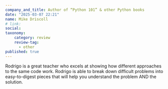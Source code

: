 ```yaml
---
company_and_title: Author of “Python 101” & other Python books
date: "2025-03-07 22:21"
name: Mike Driscoll
# link:
social: 
taxonomy:
    category: review
    review-tag:
      - other
published: true
---
```


Rodrigo is a great teacher who excels at showing how different approaches to the same code work.
Rodrigo is able to break down difficult problems into easy-to-digest pieces that will help you understand the problem AND the solution.
